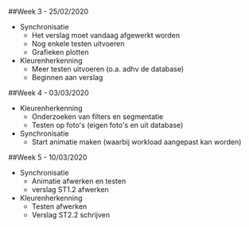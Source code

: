 ##Week 3 - 25/02/2020
 - Synchronisatie
   - Het verslag moet vandaag afgewerkt worden
   - Nog enkele testen uitvoeren
   - Grafieken plotten
 - Kleurenherkenning
   - Meer testen uitvoeren (o.a. adhv de database)
   - Beginnen aan verslag
   
##Week 4 - 03/03/2020
- Kleurenherkenning
    - Onderzoeken van filters en segmentatie
    - Testen op foto's (eigen foto's en uit database)
- Synchronisatie
    - Start animatie maken (waarbij workload aangepast kan worden)
    
##Week 5 - 10/03/2020
- Synchronisatie
    - Animatie afwerken en testen
    - verslag ST1.2 afwerken
- Kleurenherkenning
    - Testen afwerken
    - Verslag ST2.2 schrijven